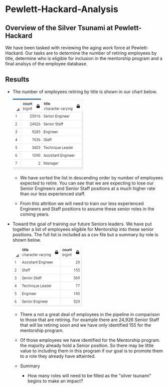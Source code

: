 # Pewlett-Hackard-Analysis

## Overview of the Silver Tsunami at Pewlett-Hackard
  We have been tasked with reviewing the aging work force at Pewlett-Hackard. Our tasks are to determine the number of retiring employees by title, determine who is 
  eligible for inclusion in the mentorship program and a final analsys of the employee database.
  
  ## Results
  
  * The number of employees retiring by title is shown in our chart below.
       
     ![](https://github.com/tomstowell99/Pewlett-Hackard-Analysis/blob/main/Data/Deliverable%201%20screen%20shot.png)
     
     * We have sorted the list in descending order by number of employees expected to retire. You can see that we are expecting to lose our Senior Engineers and 
       Senior Staff positions at a much higher rate than our less experienced staff.
       
     * From this attrition we will need to train our less experienced Engineers and Staff positions to assume these senior roles in the coming years. 
     
 * Toward the goal of training our future Seniors leaders. We have put together a list of employees eligible for Mentorship into these senior positions.
   The full list is included as a csv file but a summary by role is shown below.
     
     ![](https://github.com/tomstowell99/Pewlett-Hackard-Analysis/blob/main/Data/Mentorees%20by%20title.png)
     
      * There a not a great deal of employees in the pipeline in comparison to those that are retiring. For example there are 24,926 Senior Staff that will be retiring
        soon and we have only identified 155 for the mentorship program.
        
      * Of those employees we have identified for the Mentorship program. the majority already hold a Senior position. So there may be little value to including them             in this program if our goal is to promote them to a role they already have attainted.
     
     * Summary
        
        * How many roles will need to be filled as the "silver tsunami" begins to make an impact?
        
        
        
        
        
  
  
